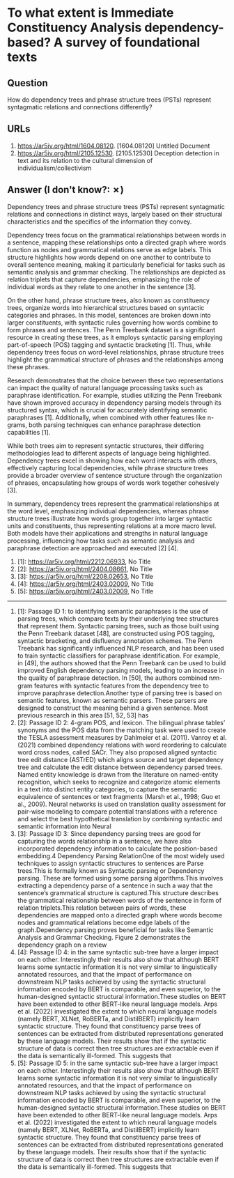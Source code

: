 # To what extent is Immediate Constituency Analysis dependency-based? A survey of foundational texts

## Question

How do dependency trees and phrase structure trees (PSTs) represent syntagmatic relations and connections differently?

## URLs

1. https://ar5iv.org/html/1604.08120. [1604.08120] Untitled Document
2. https://ar5iv.org/html/2105.12530. [2105.12530] Deception detection in text and its relation to the cultural dimension of individualism/collectivism

## Answer (I don't know?: ✗)

Dependency trees and phrase structure trees (PSTs) represent syntagmatic relations and connections in distinct ways, largely based on their structural characteristics and the specifics of the information they convey.

Dependency trees focus on the grammatical relationships between words in a sentence, mapping these relationships onto a directed graph where words function as nodes and grammatical relations serve as edge labels. This structure highlights how words depend on one another to contribute to overall sentence meaning, making it particularly beneficial for tasks such as semantic analysis and grammar checking. The relationships are depicted as relation triplets that capture dependencies, emphasizing the role of individual words as they relate to one another in the sentence [3].

On the other hand, phrase structure trees, also known as constituency trees, organize words into hierarchical structures based on syntactic categories and phrases. In this model, sentences are broken down into larger constituents, with syntactic rules governing how words combine to form phrases and sentences. The Penn Treebank dataset is a significant resource in creating these trees, as it employs syntactic parsing employing part-of-speech (POS) tagging and syntactic bracketing [1]. Thus, while dependency trees focus on word-level relationships, phrase structure trees highlight the grammatical structure of phrases and the relationships among these phrases.

Research demonstrates that the choice between these two representations can impact the quality of natural language processing tasks such as paraphrase identification. For example, studies utilizing the Penn Treebank have shown improved accuracy in dependency parsing models through its structured syntax, which is crucial for accurately identifying semantic paraphrases [1]. Additionally, when combined with other features like n-grams, both parsing techniques can enhance paraphrase detection capabilities [1].

While both trees aim to represent syntactic structures, their differing methodologies lead to different aspects of language being highlighted. Dependency trees excel in showing how each word interacts with others, effectively capturing local dependencies, while phrase structure trees provide a broader overview of sentence structure through the organization of phrases, encapsulating how groups of words work together cohesively [3].

In summary, dependency trees represent the grammatical relationships at the word level, emphasizing individual dependencies, whereas phrase structure trees illustrate how words group together into larger syntactic units and constituents, thus representing relations at a more macro level. Both models have their applications and strengths in natural language processing, influencing how tasks such as semantic analysis and paraphrase detection are approached and executed [2] [4].

1. [1]:  https://ar5iv.org/html/2212.06933, No Title
2. [2]:  https://ar5iv.org/html/2404.08661, No Title
3. [3]:  https://ar5iv.org/html/2208.02653, No Title
4. [4]:  https://ar5iv.org/html/2403.02009, No Title
5. [5]:  https://ar5iv.org/html/2403.02009, No Title
---
1. [1]:  Passage ID 1: to identifying semantic paraphrases is the use of parsing trees, which compare texts by their underlying tree structures that represent them. Syntactic parsing trees, such as those built using the Penn Treebank dataset [48], are constructed using POS tagging, syntactic bracketing, and disfluency annotation schemes. The Penn Treebank has significantly influenced NLP research, and has been used to train syntactic classifiers for paraphrase identification. For example, in [49], the authors showed that the Penn Treebank can be used to build improved English dependency parsing models, leading to an increase in the quality of paraphrase detection. In [50], the authors combined n𝑛n-gram features with syntactic features from the dependency tree to improve paraphrase detection.Another type of parsing tree is based on semantic features, known as semantic parsers. These parsers are designed to construct the meaning behind a given sentence. Most previous research in this area [51, 52, 53] has
2. [2]:  Passage ID 2: 4-gram POS, and lexicon. The bilingual phrase tables’ synonyms and the POS data from the matching task were used to create the TESLA assessment measures by Dahlmeier et al. (2011). Vanroy et al. (2021) combined dependency relations with word reordering to calculate word cross nodes, called SACr. They also proposed aligned syntactic tree edit distance (ASTrED) which aligns source and target dependency tree and calculate the edit distance between dependency parsed trees. Named entity knowledge is drawn from the literature on named-entity recognition, which seeks to recognize and categorize atomic elements in a text into distinct entity categories, to capture the semantic equivalence of sentences or text fragments (Marsh et al., 1998; Guo et al., 2009). Neural networks is used on translation quality assessment for pair-wise modeling to compare potential translations with a reference and select the best hypothetical translation by combining syntactic and semantic information into Neural
3. [3]:  Passage ID 3: Since dependency parsing trees are good for capturing the words relationship in a sentence, we have also incorporated dependency information to calculate the position-based embedding.4 Dependency Parsing RelationOne of the most widely used techniques to assign syntactic structures to sentences are Parse trees.This is formally known as Syntactic parsing or Dependency parsing. These are formed using some parsing algorithms.This involves extracting a dependency parse of a sentence in such a way that the sentence’s grammatical structure is captured.This structure describes the grammatical relationship between words of the sentence in form of relation triplets.This relation between pairs of words, these dependencies are mapped onto a directed graph where words become nodes and grammatical relations become edge labels of the graph.Dependency parsing proves beneficial for tasks like Semantic Analysis and Grammar Checking. Figure 2 demonstrates the dependency graph on a review
4. [4]:  Passage ID 4: in the same syntactic sub-tree have a larger impact on each other. Interestingly their results also show that although BERT learns some syntactic information it is not very similar to linguistically annotated resources, and that the impact of performance on downstream NLP tasks achieved by using the syntactic structural information encoded by BERT is comparable, and even superior, to the human-designed syntactic structural information.These studies on BERT have been extended to other BERT-like neural language models. Arps et al. (2022) investigated the extent to which neural language models (namely BERT, XLNet, RoBERTa, and DistilBERT) implicitly learn syntactic structure. They found that constituency parse trees of sentences can be extracted from distributed representations generated by these language models. Their results show that if the syntactic structure of data is correct then tree structures are extractable even if the data is semantically ill-formed. This suggests that
5. [5]:  Passage ID 5: in the same syntactic sub-tree have a larger impact on each other. Interestingly their results also show that although BERT learns some syntactic information it is not very similar to linguistically annotated resources, and that the impact of performance on downstream NLP tasks achieved by using the syntactic structural information encoded by BERT is comparable, and even superior, to the human-designed syntactic structural information.These studies on BERT have been extended to other BERT-like neural language models. Arps et al. (2022) investigated the extent to which neural language models (namely BERT, XLNet, RoBERTa, and DistilBERT) implicitly learn syntactic structure. They found that constituency parse trees of sentences can be extracted from distributed representations generated by these language models. Their results show that if the syntactic structure of data is correct then tree structures are extractable even if the data is semantically ill-formed. This suggests that